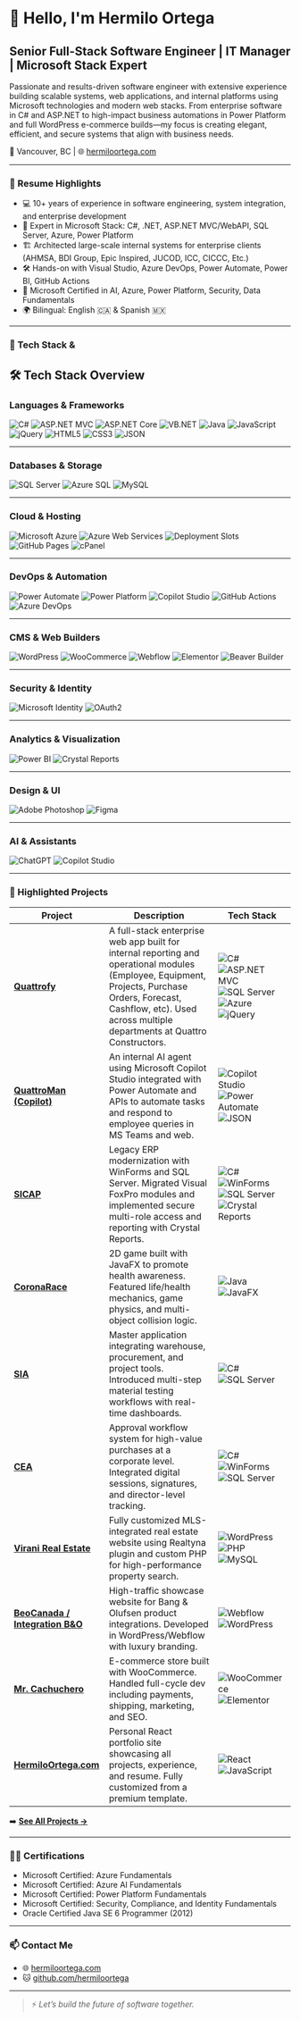 
# 👋 Hello, I'm Hermilo Ortega

## Senior Full-Stack Software Engineer | IT Manager | Microsoft Stack Expert

Passionate and results-driven software engineer with extensive experience building scalable systems, web applications, and internal platforms using Microsoft technologies and modern web stacks. From enterprise software in C# and ASP.NET to high-impact business automations in Power Platform and full WordPress e-commerce builds—my focus is creating elegant, efficient, and secure systems that align with business needs.

📍 Vancouver, BC | 🌐 [hermiloortega.com](https://hermiloortega.com)

---

### 💼 Resume Highlights

- 💻 10+ years of experience in software engineering, system integration, and enterprise development
- 🔧 Expert in Microsoft Stack: C#, .NET, ASP.NET MVC/WebAPI, SQL Server, Azure, Power Platform
- 🏗 Architected large-scale internal systems for enterprise clients (AHMSA, BDI Group, Epic Inspired, JUCOD, ICC, CICCC, Etc.)
- 🛠 Hands-on with Visual Studio, Azure DevOps, Power Automate, Power BI, GitHub Actions
- 🧠 Microsoft Certified in AI, Azure, Power Platform, Security, Data Fundamentals
- 🌍 Bilingual: English 🇨🇦 & Spanish 🇲🇽

---

### 🧰 Tech Stack & 

## 🛠️ Tech Stack Overview

### **Languages & Frameworks**
![C#](https://img.shields.io/badge/C%23-239120?logo=c-sharp&logoColor=white&style=for-the-badge)
![ASP.NET MVC](https://img.shields.io/badge/ASP.NET%20MVC-512BD4?logo=.net&logoColor=white&style=for-the-badge)
![ASP.NET Core](https://img.shields.io/badge/ASP.NET%20Core-512BD4?logo=.net&logoColor=white&style=for-the-badge)
![VB.NET](https://img.shields.io/badge/VB.NET-512BD4?logo=visualstudio&logoColor=white&style=for-the-badge)
![Java](https://img.shields.io/badge/Java-007396?logo=java&logoColor=white&style=for-the-badge)
![JavaScript](https://img.shields.io/badge/JavaScript-F7DF1E?logo=javascript&logoColor=black&style=for-the-badge)
![jQuery](https://img.shields.io/badge/jQuery-0769AD?logo=jquery&logoColor=white&style=for-the-badge)
![HTML5](https://img.shields.io/badge/HTML5-E34F26?logo=html5&logoColor=white&style=for-the-badge)
![CSS3](https://img.shields.io/badge/CSS3-1572B6?logo=css3&logoColor=white&style=for-the-badge)
![JSON](https://img.shields.io/badge/JSON-000000?logo=json&logoColor=white&style=for-the-badge)

---

### **Databases & Storage**
![SQL Server](https://img.shields.io/badge/SQL%20Server-CC2927?logo=microsoft-sql-server&logoColor=white&style=for-the-badge)
![Azure SQL](https://img.shields.io/badge/Azure%20SQL-0078D4?logo=microsoft-azure&logoColor=white&style=for-the-badge)
![MySQL](https://img.shields.io/badge/MySQL-4479A1?logo=mysql&logoColor=white&style=for-the-badge)

---

### **Cloud & Hosting**
![Microsoft Azure](https://img.shields.io/badge/Azure-0078D4?logo=microsoft-azure&logoColor=white&style=for-the-badge)
![Azure Web Services](https://img.shields.io/badge/Azure%20App%20Services-0078D4?logo=microsoft-azure&logoColor=white&style=for-the-badge)
![Deployment Slots](https://img.shields.io/badge/Deployment%20Slots-0078D4?logo=microsoft-azure&logoColor=white&style=for-the-badge)
![GitHub Pages](https://img.shields.io/badge/GitHub%20Pages-121013?logo=github&logoColor=white&style=for-the-badge)
![cPanel](https://img.shields.io/badge/cPanel-FF6C2C?logo=cpanel&logoColor=white&style=for-the-badge)

---

### **DevOps & Automation**
![Power Automate](https://img.shields.io/badge/Power%20Automate-0089D6?logo=Microsoft%20Power%20Automate&logoColor=white&style=for-the-badge)
![Power Platform](https://img.shields.io/badge/Power%20Platform-742774?logo=microsoftpowerpoint&logoColor=white&style=for-the-badge)
![Copilot Studio](https://img.shields.io/badge/Microsoft%20Copilot%20Studio-000000?logo=githubcopilot&logoColor=white&style=for-the-badge)
![GitHub Actions](https://img.shields.io/badge/GitHub%20Actions-2088FF?logo=githubactions&logoColor=white&style=for-the-badge)
![Azure DevOps](https://img.shields.io/badge/Azure%20DevOps-0078D7?logo=azure-devops&logoColor=white&style=for-the-badge)

---

### **CMS & Web Builders**
![WordPress](https://img.shields.io/badge/WordPress-21759B?logo=wordpress&logoColor=white&style=for-the-badge)
![WooCommerce](https://img.shields.io/badge/WooCommerce-96588A?logo=woocommerce&logoColor=white&style=for-the-badge)
![Webflow](https://img.shields.io/badge/Webflow-4353FF?logo=webflow&logoColor=white&style=for-the-badge)
![Elementor](https://img.shields.io/badge/Elementor-92003B?logo=elementor&logoColor=white&style=for-the-badge)
![Beaver Builder](https://img.shields.io/badge/Beaver%20Builder-A62E18?style=for-the-badge)

---

### **Security & Identity**
![Microsoft Identity](https://img.shields.io/badge/Microsoft%20Identity-00A4EF?logo=microsoft&logoColor=white&style=for-the-badge)
![OAuth2](https://img.shields.io/badge/OAuth2-1572B6?logo=auth0&logoColor=white&style=for-the-badge)

---

### **Analytics & Visualization**
![Power BI](https://img.shields.io/badge/Power%20BI-F2C811?logo=powerbi&logoColor=black&style=for-the-badge)
![Crystal Reports](https://img.shields.io/badge/Crystal%20Reports-000000?style=for-the-badge)

---

### **Design & UI**
![Adobe Photoshop](https://img.shields.io/badge/Photoshop-31A8FF?logo=adobe-photoshop&logoColor=white&style=for-the-badge)
![Figma](https://img.shields.io/badge/Figma-F24E1E?logo=figma&logoColor=white&style=for-the-badge)

---

### **AI & Assistants**
![ChatGPT](https://img.shields.io/badge/ChatGPT-10A37F?logo=openai&logoColor=white&style=for-the-badge)
![Copilot Studio](https://img.shields.io/badge/Copilot%20Studio-000000?logo=githubcopilot&logoColor=white&style=for-the-badge)

---

### 🚀 Highlighted Projects

| Project | Description | Tech Stack |
|--------|-------------|------------|
| **[Quattrofy](https://github.com/HermiloOrtega/Quattrofy)** | A full-stack enterprise web app built for internal reporting and operational modules (Employee, Equipment, Projects, Purchase Orders, Forecast, Cashflow, etc). Used across multiple departments at Quattro Constructors. | ![C#](https://img.shields.io/badge/C%23-239120?style=flat-square&logo=c-sharp&logoColor=white) ![ASP.NET MVC](https://img.shields.io/badge/ASP.NET%20MVC-512BD4?style=flat-square&logo=.net&logoColor=white) ![SQL Server](https://img.shields.io/badge/SQL%20Server-CC2927?style=flat-square&logo=microsoft-sql-server&logoColor=white) ![Azure](https://img.shields.io/badge/Azure-0078D4?style=flat-square&logo=microsoft-azure&logoColor=white) ![jQuery](https://img.shields.io/badge/jQuery-0769AD?style=flat-square&logo=jquery&logoColor=white) |
| **[QuattroMan (Copilot)](https://github.com/HermiloOrtega/QuattroMan)** | An internal AI agent using Microsoft Copilot Studio integrated with Power Automate and APIs to automate tasks and respond to employee queries in MS Teams and web. | ![Copilot Studio](https://img.shields.io/badge/Copilot-000000?style=flat-square&logo=githubcopilot&logoColor=white) ![Power Automate](https://img.shields.io/badge/Power%20Automate-0089D6?style=flat-square&logo=Microsoft-Power-Automate&logoColor=white) ![JSON](https://img.shields.io/badge/JSON-000000?style=flat-square&logo=json&logoColor=white) |
| **[SICAP](https://github.com/HermiloOrtega/SICAP)** | Legacy ERP modernization with WinForms and SQL Server. Migrated Visual FoxPro modules and implemented secure multi-role access and reporting with Crystal Reports. | ![C#](https://img.shields.io/badge/C%23-239120?style=flat-square&logo=c-sharp&logoColor=white) ![WinForms](https://img.shields.io/badge/WinForms-512BD4?style=flat-square) ![SQL Server](https://img.shields.io/badge/SQL%20Server-CC2927?style=flat-square&logo=microsoft-sql-server&logoColor=white) ![Crystal Reports](https://img.shields.io/badge/Crystal%20Reports-000000?style=flat-square) |
| **[CoronaRace](https://github.com/HermiloOrtega/CoronaRace)** | 2D game built with JavaFX to promote health awareness. Featured life/health mechanics, game physics, and multi-object collision logic. | ![Java](https://img.shields.io/badge/Java-007396?style=flat-square&logo=java&logoColor=white) ![JavaFX](https://img.shields.io/badge/JavaFX-5586A4?style=flat-square) |
| **[SIA](https://github.com/HermiloOrtega/SIA)** | Master application integrating warehouse, procurement, and project tools. Introduced multi-step material testing workflows with real-time dashboards. | ![C#](https://img.shields.io/badge/C%23-239120?style=flat-square&logo=c-sharp&logoColor=white) ![SQL Server](https://img.shields.io/badge/SQL%20Server-CC2927?style=flat-square&logo=microsoft-sql-server&logoColor=white) |
| **[CEA](https://github.com/HermiloOrtega/CEA)** | Approval workflow system for high-value purchases at a corporate level. Integrated digital sessions, signatures, and director-level tracking. | ![C#](https://img.shields.io/badge/C%23-239120?style=flat-square&logo=c-sharp&logoColor=white) ![WinForms](https://img.shields.io/badge/WinForms-512BD4?style=flat-square) ![SQL Server](https://img.shields.io/badge/SQL%20Server-CC2927?style=flat-square&logo=microsoft-sql-server&logoColor=white) |
| **[Virani Real Estate](https://github.com/HermiloOrtega/Virani)** | Fully customized MLS-integrated real estate website using Realtyna plugin and custom PHP for high-performance property search. | ![WordPress](https://img.shields.io/badge/WordPress-21759B?style=flat-square&logo=wordpress&logoColor=white) ![PHP](https://img.shields.io/badge/PHP-777BB4?style=flat-square&logo=php&logoColor=white) ![MySQL](https://img.shields.io/badge/MySQL-4479A1?style=flat-square&logo=mysql&logoColor=white) |
| **[BeoCanada / Integration B&O](https://github.com/HermiloOrtega/Integration-Bang-and-Olufsen)** | High-traffic showcase website for Bang & Olufsen product integrations. Developed in WordPress/Webflow with luxury branding. | ![Webflow](https://img.shields.io/badge/Webflow-4353FF?style=flat-square&logo=webflow&logoColor=white) ![WordPress](https://img.shields.io/badge/WordPress-21759B?style=flat-square&logo=wordpress&logoColor=white) |
| **[Mr. Cachuchero](https://github.com/HermiloOrtega/Mr-Cachuchero)** | E-commerce store built with WooCommerce. Handled full-cycle dev including payments, shipping, marketing, and SEO. | ![WooCommerce](https://img.shields.io/badge/WooCommerce-96588A?style=flat-square&logo=woocommerce&logoColor=white) ![Elementor](https://img.shields.io/badge/Elementor-92003B?style=flat-square&logo=elementor&logoColor=white) |
| **[HermiloOrtega.com](https://github.com/HermiloOrtega/HermiloOrtega)** | Personal React portfolio site showcasing all projects, experience, and resume. Fully customized from a premium template. | ![React](https://img.shields.io/badge/React-61DAFB?style=flat-square&logo=react&logoColor=black) ![JavaScript](https://img.shields.io/badge/JavaScript-F7DF1E?style=flat-square&logo=javascript&logoColor=black) |
➡️ **[See All Projects →]([#](https://github.com/HermiloOrtega?tab=repositories))**

---

### 🧑‍🎓 Certifications

- Microsoft Certified: Azure Fundamentals
- Microsoft Certified: Azure AI Fundamentals
- Microsoft Certified: Power Platform Fundamentals
- Microsoft Certified: Security, Compliance, and Identity Fundamentals
- Oracle Certified Java SE 6 Programmer (2012)

---

### 📫 Contact Me

- 🌐 [hermiloortega.com](https://hermiloortega.com)
- 🐱 [github.com/hermiloortega](https://github.com/hermiloortega)

---

> ⚡ *Let’s build the future of software together.*

